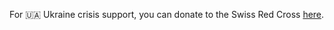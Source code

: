 For 🇺🇦 Ukraine crisis support, you can donate to the Swiss Red Cross [here](https://www.redcross.ch/en/ukraine-crisis-support-emergency-aid).
